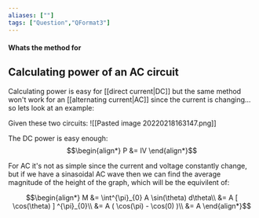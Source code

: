 ```yaml
---
aliases: [""]
tags: ["Question","QFormat3"]
---
```


#### Whats the method for
## Calculating power of an AC circuit
Calculating power is easy for [[direct current|DC]] but the same method won't work for an [[alternating current|AC]] since the current is changing... so lets look at an example:

Given these two circuits:
![[Pasted image 20220218163147.png]]

The DC power is easy enough:
$$\begin{align*}
P &= IV
\end{align*}$$

For AC it's not as simple since the current and voltage constantly change, but if we have a sinasoidal AC wave then we can find the average magnitude of the height of the graph, which will be the equivilent of:

$$\begin{align*}
M &= \int^{\pi}_{0} A \sin(\theta) d\theta\\
&= A [ \cos(\theta) ] ^{\pi}_{0}\\
&= A ( \cos(\pi) -  \cos(0) )\\
&= A
\end{align*}$$
